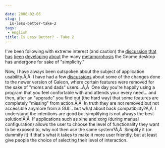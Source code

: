 ```yaml
---

date: 2006-02-06
slug: |
  is-less-better-take-2
tags:
 - english
title: Is Less Better? - Take 2
---
```


I've been following with extreme interest (and caution) the
[discussion](http://cipherfunk.org/diary/archives/monthly/2006-02.html#e2006-02-06T15_36_20.htm)
[that](http://www.chipx86.com/blog/?p=151)
[has](http://hpj.blognaco.com/2006/02/05/text-in-icons/)
[been](http://blogs.gnome.org/view/uraeus/2006/02/05/0)
[developing](http://www.advogato.org/person/cinamod/diary.html?start=99)
[about](http://www.advogato.org/person/cinamod/diary.html?start=98) the
many [metamorphosis](http://davyd.livejournal.com/165274.html) the Gnome
desktop has undergone for sake of "simplicity."

Now, I have always been outspoken about the subject of application
usability.Ã‚Â  I have had a few
[discussions](http://www.ogmaciel.com/?p=192) about some of the changes
done to the newer version of Galeon, where certain features were removed
for the sake of "moms and dads" users...Ã‚Â  One day you're happily
using a program that you feel confortable with and attends your every
need... and then, after an "upgrade" you find out (the hard way) that
some features are completely "missing" from action.Ã‚Â  In truth they
are not removed but not accessible anymore from a GUI... but what about
back compatibility?Ã‚Â  I understand the intentions are good but
simplifying is not always the best solution!Ã‚Â  If applications such as
xine and xorg (during manual configuration) allows the user to choose
the level of functionality they want to be exposed to, why not then use
the same system?Ã‚Â  Simplify it (or dummify it) if that's what it takes
to make it more user friendly, but at least give people the choice of
selecting their level of interaction.
